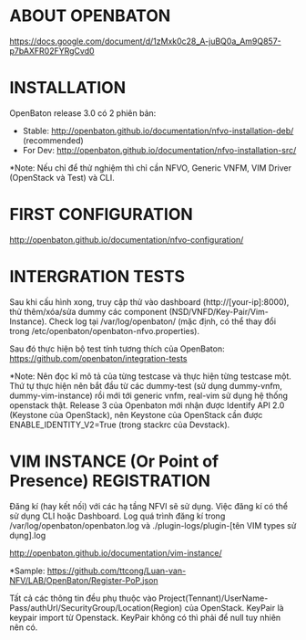 # ABOUT OPENBATON
 https://docs.google.com/document/d/1zMxk0c28_A-juBQ0a_Am9Q857-p7bAXFR02FYRgCvd0

# INSTALLATION
OpenBaton release 3.0 có 2 phiên bản: 
+ Stable: http://openbaton.github.io/documentation/nfvo-installation-deb/ (recommended)
+ For Dev: http://openbaton.github.io/documentation/nfvo-installation-src/

*Note: Nếu chỉ để thử nghiệm thì chỉ cần NFVO, Generic VNFM, VIM Driver (OpenStack và Test) và CLI.

# FIRST CONFIGURATION
 http://openbaton.github.io/documentation/nfvo-configuration/

# INTERGRATION TESTS 

Sau khi cấu hình xong, truy cập thử vào dashboard (http://[your-ip]:8000), thử thêm/xóa/sửa dummy các component (NSD/VNFD/Key-Pair/Vim-Instance). Check log tại /var/log/openbaton/ (mặc định, có thể thay đổi trong /etc/openbaton/openbaton-nfvo.properties).

Sau đó thực hiện bộ test tính tương thích của OpenBaton: https://github.com/openbaton/integration-tests
 
 *Note: Nên đọc kĩ mô tả của từng testcase và thực hiện từng testcase một. Thứ tự thực hiện nên bắt đầu từ các dummy-test (sử dụng dummy-vnfm, dummy-vim-instance) rồi mới tới generic vnfm, real-vim sử dụng hệ thống openstack thật. Release 3 của Openbaton mới nhận được Identify API 2.0 (Keystone của OpenStack), nên Keystone của OpenStack cần được ENABLE_IDENTITY_V2=True (trong stackrc của Devstack).

# VIM INSTANCE (Or Point of Presence) REGISTRATION 

Đăng kí (hay kết nối) với các hạ tầng NFVI sẽ sử dụng. Việc đăng kí có thể sử dụng CLI hoặc Dashboard. Log quá trình đăng kí trong /var/log/openbaton/openbaton.log và ./plugin-logs/plugin-[tên VIM types sử dụng].log

http://openbaton.github.io/documentation/vim-instance/

*Sample: 
https://github.com/ttcong/Luan-van-NFV/LAB/OpenBaton/Register-PoP.json

Tất cả các thông tin đều phụ thuộc vào Project(Tennant)/UserName-Pass/authUrl/SecurityGroup/Location(Region) của OpenStack.
KeyPair là keypair import từ Openstack. KeyPair không có thì phải để null tuy nhiên nên có.
